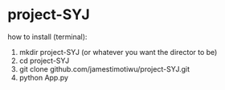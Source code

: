# project-SYJ

how to install (terminal):
1) mkdir project-SYJ (or whatever you want the director to be)
2) cd project-SYJ
3) git clone github.com/jamestimotiwu/project-SYJ.git
4) python App.py
